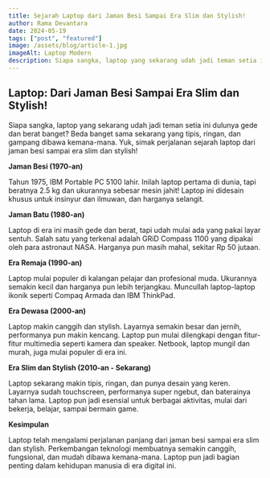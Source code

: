 ```yaml
---
title: Sejarah Laptop dari Jaman Besi Sampai Era Slim dan Stylish!
author: Rama Devantara
date: 2024-05-19
tags: ["post", "featured"]
image: /assets/blog/article-1.jpg
imageAlt: Laptop Modern
description: Siapa sangka, laptop yang sekarang udah jadi teman setia ini dulunya gede dan berat banget?  Beda banget sama sekarang yang tipis, ringan, dan gampang dibawa kemana-mana.  Yuk, simak perjalanan sejarah laptop dari jaman besi sampai era slim dan stylish!
---
```


## Laptop: Dari Jaman Besi Sampai Era Slim dan Stylish!

Siapa sangka, laptop yang sekarang udah jadi teman setia ini dulunya gede dan berat banget?  Beda banget sama sekarang yang tipis, ringan, dan gampang dibawa kemana-mana.  Yuk, simak perjalanan sejarah laptop dari jaman besi sampai era slim dan stylish!

**Jaman Besi (1970-an)**

Tahun 1975, IBM Portable PC 5100 lahir.  Inilah laptop pertama di dunia, tapi beratnya 2.5 kg dan ukurannya sebesar mesin jahit!  Laptop ini didesain khusus untuk insinyur dan ilmuwan, dan harganya selangit.

**Jaman Batu (1980-an)**

Laptop di era ini masih gede dan berat, tapi udah mulai ada yang pakai layar sentuh.  Salah satu yang terkenal adalah GRiD Compass 1100 yang dipakai oleh para astronaut NASA.  Harganya pun masih mahal, sekitar Rp 50 jutaan.

**Era Remaja (1990-an)**

Laptop mulai populer di kalangan pelajar dan profesional muda.  Ukurannya semakin kecil dan harganya pun lebih terjangkau.  Muncullah laptop-laptop ikonik seperti Compaq Armada dan IBM ThinkPad.

**Era Dewasa (2000-an)**

Laptop makin canggih dan stylish.  Layarnya semakin besar dan jernih, performanya pun makin kencang.  Laptop pun mulai dilengkapi dengan fitur-fitur multimedia seperti kamera dan speaker.  Netbook, laptop mungil dan murah, juga mulai populer di era ini.

**Era Slim dan Stylish (2010-an - Sekarang)**

Laptop sekarang makin tipis, ringan, dan punya desain yang keren.  Layarnya sudah touchscreen, performanya super ngebut, dan baterainya tahan lama.  Laptop pun jadi esensial untuk berbagai aktivitas, mulai dari bekerja, belajar, sampai bermain game.

**Kesimpulan**

Laptop telah mengalami perjalanan panjang dari jaman besi sampai era slim dan stylish.  Perkembangan teknologi membuatnya semakin canggih, fungsional, dan mudah dibawa kemana-mana.  Laptop pun jadi bagian penting dalam kehidupan manusia di era digital ini.
